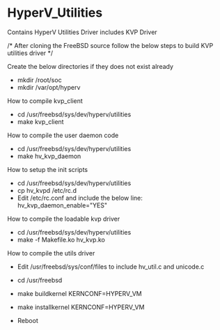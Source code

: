 HyperV_Utilities
================

Contains HyperV Utilities Driver includes KVP Driver 

/* After cloning the FreeBSD source follow the below steps to build KVP utilities driver */ 

Create the below directories if they does not exist already
- mkdir /root/soc
- mkdir /var/opt/hyperv

How to compile kvp_client
- cd /usr/freebsd/sys/dev/hyperv/utilities
- make kvp_client

How to compile the user daemon code
- cd /usr/freebsd/sys/dev/hyperv/utilities
- make hv_kvp_daemon

How to setup the init scripts
- cd /usr/freebsd/sys/dev/hyperv/utilities
- cp hv_kvpd /etc/rc.d
- Edit /etc/rc.conf and include the below line:
hv_kvp_daemon_enable="YES"

How to compile the loadable kvp driver
- cd /usr/freebsd/sys/dev/hyperv/utilities
- make -f Makefile.ko hv_kvp.ko

How to compile the utils driver
- Edit /usr/freebsd/sys/conf/files to include hv_util.c and unicode.c
- cd /usr/freebsd
- make buildkernel KERNCONF=HYPERV_VM
- make installkernel KERNCONF=HYPERV_VM

- Reboot
